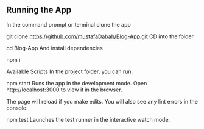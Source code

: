 ## Running the App
In the command prompt or terminal clone the app

git clone https://github.com/mustafaDabah/Blog-App.git
CD into the folder

cd Blog-App
And install dependencies

npm i

Available Scripts
In the project folder, you can run:

npm start
Runs the app in the development mode.
Open http://localhost:3000 to view it in the browser.

The page will reload if you make edits.
You will also see any lint errors in the console.

npm test
Launches the test runner in the interactive watch mode.
